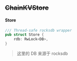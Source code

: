 ## ~~ChainKVStore~~



#### Store

```rust
/// Thread-safe rocksdb wrapper
pub struct Store {
    rdb: RwLock<DB>,
}
```

> 这里的 DB 来源于 rocksdb



